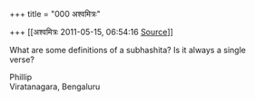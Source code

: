 +++
title = "000 अश्वमित्रः"

+++
[[अश्वमित्रः	2011-05-15, 06:54:16 [Source](https://groups.google.com/g/samskrita/c/4gX_7Jq7Bdw)]]



What are some definitions of a subhashita? Is it always a single  
verse?  
  
Phillip  
Viratanagara, Bengaluru

